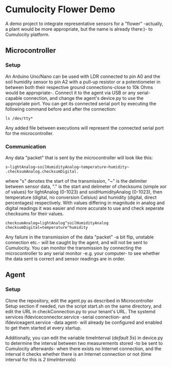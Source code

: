 # Cumulocity Flower Demo
A demo project to integrate representative sensors for a "flower" -actually, a plant would be more appropriate, but the name is already there:)- to Cumulocity platform.
## Microcontroller
### Setup
An Arduino Uno/Nano can be used with LDR connected to pin A0 and the soil humidity sensor to pin A2 with a pull-up resistor or a potentiometer in between both their respective ground connections-close to 10k Ohms would be appropriate-. Connect it to the agent via USB or any serial-capable connection, and change the agent's device.py to use the appropriate port. You can get its connected serial port by executing the following command before and after the connection:
```
ls /dev/tty*
```
Any added file between executions will represent the connected serial port for the microcontroller.
### Communication
Any data "packet" that is sent by the microcontroller will look like this:
```
s~lightAnalog~soilHumidityAnalog~temperature~humidity~
.checksumAnalog.checksumDigital.
```
where "s" denotes the start of the transmission, "~" is the delimiter between sensor data, "." is the start and delimeter of checksums (simple xor of values) for lightAnalog (0-1023) and soidHumidityAnalog (0-1023), then temperature (digital, no conversion Celsius) and humidity (digital, direct percentages) respectively. With values differing in magnitude in analog and digital readings it was easier and more accurate to use and check seperate checksums for their values.
```
checksumAnalog=lightAnalog^soilHumidityAnalog
checksumDigital=temperature^humidity
```
Any failure in the transmission of the data "packet" -a bit flip, unstable connection etc.- will be caught by the agent, and will not be sent to Cumulocity. You can monitor the transmission by connecting the microcontroller to any serial monitor -e.g. your computer- to see whether the data sent is correct and sensor readings are in order.
## Agent
### Setup
Clone the repository, edit the agent.py as described in Microcontroller Setup section if needed, run the script start.sh on the same directory, and edit the URL in checkConnection.py to your tenant's URL. The systemd services ifdeviceconnector.service -serial connection- and ifdeviceagent.service -data agent- will already be configured and enabled to get them started at every startup.

Additionally, you can edit the variable timeInterval (*default 5s*) in device.py to determine the interval between two measurements stored -to be sent to Cumulocity afterwards- when there exists no Internet connection, and the interval it checks whether there is an Internet connection or not (time interval for this is *2 timeIntervals*)
